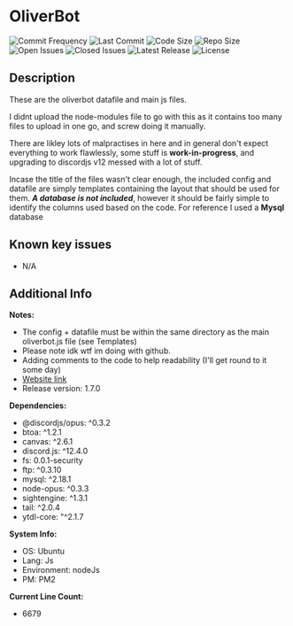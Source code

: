 # OliverBot
![Commit Frequency](https://img.shields.io/github/commit-activity/m/Cheesenibbles123/OliverbotPublic)
![Last Commit](https://img.shields.io/github/last-commit/cheesenibbles123/OliverbotPublic)
![Code Size](https://img.shields.io/github/languages/code-size/cheesenibbles123/OliverbotPublic)
![Repo Size](https://img.shields.io/github/repo-size/cheesenibbles123/OliverbotPublic)
![Open Issues](https://img.shields.io/github/issues-raw/cheesenibbles123/OliverbotPublic)
![Closed Issues](https://img.shields.io/github/issues-closed-raw/cheesenibbles123/OliverbotPublic)
![Latest Release](https://img.shields.io/github/v/release/cheesenibbles123/OliverbotPublic)
![License](https://img.shields.io/github/license/cheesenibbles123/OliverbotPublic)

## Description

These are the oliverbot datafile and main js files.

I didnt upload the node-modules file to go with this as it contains too many files to upload in one go, and screw doing it manually.

There are likley lots of malpractises in here and in general don't expect everything to work flawlessly, some stuff is **work-in-progress**, and upgrading to discordjs v12 messed with a lot of stuff.

Incase the title of the files wasn't clear enough, the included config and datafile are simply templates containing the layout that should be used for them. ***A database is not included***, however it should be fairly simple to identify the columns used based on the code. For reference I used a **Mysql** database

## Known key issues

- N/A

## Additional Info

**Notes:**
 - The config + datafile must be within the same directory as the main oliverbot.js file (see Templates)
 - Please note idk wtf im doing with github.
 - Adding comments to the code to help readability (I'll get round to it some day)
 - [Website link](http://www.archiesbots.com/index.html)
 - Release version: 1.7.0

**Dependencies:**
 - @discordjs/opus: ^0.3.2
 - btoa: ^1.2.1
 - canvas: ^2.6.1
 - discord.js: ^12.4.0
 - fs: 0.0.1-security
 - ftp: ^0.3.10
 - mysql: ^2.18.1
 - node-opus: ^0.3.3
 - sightengine: ^1.3.1
 - tail: ^2.0.4
 - ytdl-core: "^2.1.7

**System Info:**
 - OS: Ubuntu
 - Lang: Js
 - Environment: nodeJs
 - PM: PM2

**Current Line Count:**
 - 6679
